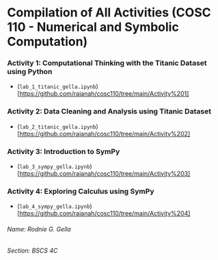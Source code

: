 # Compilation of All Activities (COSC 110 - Numerical and Symbolic Computation)

### Activity 1: Computational Thinking with the Titanic Dataset using Python
- (`lab_1_titanic_gella.ipynb`)[https://github.com/raianah/cosc110/tree/main/Activity%201]

### Activity 2: Data Cleaning and Analysis using Titanic Dataset
- (`lab_2_titanic_gella.ipynb`)[https://github.com/raianah/cosc110/tree/main/Activity%202]

### Activity 3: Introduction to SymPy
- (`lab_3_sympy_gella.ipynb`)[https://github.com/raianah/cosc110/tree/main/Activity%203]

### Activity 4: Exploring Calculus using SymPy
- (`lab_4_sympy_gella.ipynb`)[https://github.com/raianah/cosc110/tree/main/Activity%204]


###### Name: Rodnie G. Gella
###### Section: BSCS 4C